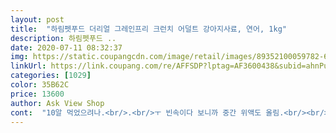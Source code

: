 ```yaml
---
layout: post 
title:  "하림펫푸드 더리얼 그레인프리 크런치 어덜트 강아지사료, 연어, 1kg" 
description: 하림펫푸드 ..
date: 2020-07-11 08:32:37 
img: https://static.coupangcdn.com/image/retail/images/89352100059782-6f5d08d7-54af-46e8-b59e-66bb7a14ef03.jpg 
linkUrl: https://link.coupang.com/re/AFFSDP?lptag=AF3600438&subid=ahnPublicAsk&pageKey=1806308576&itemId=1077846828&vendorItemId=3508985999&traceid=V0-113-1b9c2e5a0416f738 
categories: [1029] 
color: 35B62C 
price: 13600 
author: Ask View Shop 
cont:  "10알 먹었으려나.<br/>.<br/>ㅜ 빈속이다 보니까 중간 위액도 올림.<br/><br/>3달 좀 넘은 후기<br/>그래도 애기 밥은 먹여야하니까  또주문.<br/>한번에 떠먹여서 50알? 그정도가 첨이자 마지막.<br/>.<br/>ㅜ 그전엔 별신경쓰질 않았는데 모동물 프로그램보다 보게됐고 검색했고 주문<br/>그런데도 안먹더라구여안되겠다 싶어 아는동생(강아지 알러지가 있음)추천.<br/>그런데 아마 이런게 있더라구여<br/>다른사료에 비해 비싸지만 그만큼값어치하는제품!<br/>두달전부터 검사 결과에 맞는 처방사료를  줬는데  첨에는<br/>몇알 먹는듯지금껏 거의  입에 대질않아  다른사료  교체<br/>비싼만큼 값어치가 대단한 사료라 생각듬!<br/>사람이 얼음씹어먹을때 나는소리가남!<br/>사료 냄새가안남!<br/>사료도  사료 특유의 냄새,기름기가 없네여<br/>사료라면 사정없이 먹어치우던애가... <br/> 작년여름부터 사료를 잘먹지않아서 이것저것 정착을 못하고 다 먹여보았는데 샘플은 다먹는싶어 몇봉지사면 정작 먹지도 않더라구요... <br/>ㅎ 이 사료도 평만 보고 사긴했지만 평이 좋아 기대반 걱정반으로 샀는데 처음에 냄새 맡게해주니 먹지않더라구요 ㅠㅠ 이사료를 또 어쩌나.<br/>.<br/> 고민하다가 기존사료랑 같이 먹여보자싶어 한주먹쥐어주니 기존사료만 먹는다싶다가.<br/>.<br/> 기존사료는 뱉어버리고 이 사료만 다먹더라구요! ㅋㅋㅋㅋ 이사료만 오전에 2그릇 다 해지웠네요 ㅎㅎㅎㄹ행복 ㅎㅎ좀더 먹여보고 일주일뒤에도 만족한다면 후기또남길게요 (기존사료는 로얄캐닌 인도어 먹였었어요)<br/>사료중 거의80%가 아마씨가 함유되어 있다고 합니다.<br/><br/>애가 미친듯이 먹고  바삭바삭 소리가죽임!<br/>애가사료먹는소리가 꼭<br/>애기가 알러지가 심해서1년정도 처방사료를 먹고 있습니다.<br/><br/>여태사료사면서 손에 기름기 전혀안묻어나는 사료는첨봄!<br/>오늘이 3일째! 절반은 먹었어여희망이 보이는듯.<br/>.<br/><br/>일단 사진으로 봐도 아시겠지만 기름기가 없어여<br/>저한터 오게되면서  2키로가 쪄서  지금 다이어트가 필요하긴한데.<br/>.<br/>ㅋ 날도덥고  굶어서  빼는건 아닌듯.<br/>.<br/>뭐든잘먹든 아이가 밥을 안먹으니깐 걱정이 되긴하네여최근 이거 포함4종류인데  몇일더 두고봐야겠지만 리얼 사료를 그나마 먹는듯.<br/>.<br/><br/>저희강아지는 푸들이고 1년 3개월된 3.<br/>5kg 강아지에요<br/>주기적으로 시켜볼생각입니당<br/>처음엔 잘 먹더니 또 잘 안먹고 하길래 다른 사료 찾아야하나 하다가<br/>첫날 조금  먹길래  그래도 몇일 굶고 있어서  먹었다는거에 마음이 놓이기기도 .<br/>.<br/>그이후로 안먹더라구여<br/>하림에서 나온 오븐베이크드 시켜봤어요 저희애는 약간 이빨이 약해서 너무 딱딱한건 잘 못먹는거같더라구요 크런치는 약간 과자처럼 딱딱한데 오븐베이크드는 이빨이 약한 아이들이 먹는거라고 해서 시켜서 먹이고있어요 이것도 잘먹네요ㅎㅎ 하림에서 사료 잘 만든거같아요!<br/>한번의 더 검사결과 아마씨, 콩종류 심하다는 결과.<br/><br/>" 
---
```

